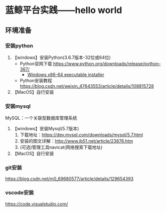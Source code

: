 # 蓝鲸平台实践——hello world

## 环境准备

### 安装python

1. 【windows】安装Python(3.6.7版本-32位或64位)
   - Python官网下载 https://www.python.org/downloads/release/python-367/
     - [Windows x86-64 executable installer](https://www.python.org/ftp/python/3.6.7/python-3.6.7-amd64.exe)
   - Python安装教程 https://blog.csdn.net/weixin_47643553/article/details/108815728
2. 【MacOS】自行安装

### 安装mysql

MySQL：一个关联型数据库管理系统

1. 【windows】安装Mysql(5.7版本)
   1. 下载地址：https://dev.mysql.com/downloads/mysql/5.7.html
   2. 安装的图文详解：http://www.jb51.net/article/23876.htm
   3. (可选)管理工具navicat(网络搜索下载地址)
2. 【MacOS】自行安装

### git安装

https://blog.csdn.net/m0_69680577/article/details/129654393

### vscode安装

https://code.visualstudio.com/